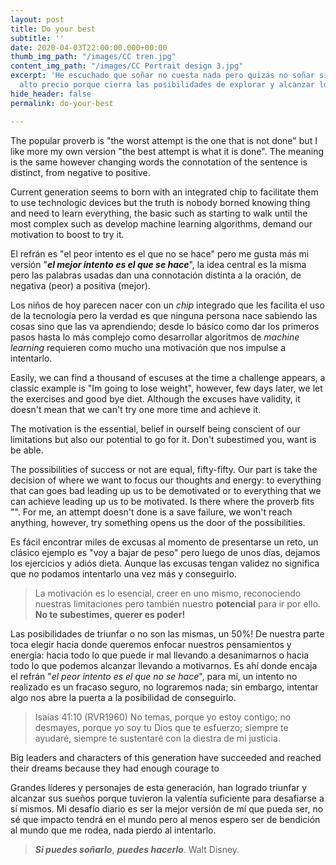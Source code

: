 ```yaml
---
layout: post
title: Do your best
subtitle: ''
date: 2020-04-03T22:00:00.000+00:00
thumb_img_path: "/images/CC tren.jpg"
content_img_path: "/images/CC Portrait design 3.jpg"
excerpt: 'He escuchado que soñar no cuesta nada pero quizás no soñar sí conlleve un
  alto precio porque cierra las posibilidades de explorar y alcanzar lo inimaginable. '
hide_header: false
permalink: do-your-best

---
```

The popular proverb is "the worst attempt is the one that is not done" but I like more my own version "the best attempt is what it is done". The meaning is the same however changing words the connotation of the sentence is distinct, from negative to positive.

Current generation seems to born with an integrated chip to facilitate them to use technologic devices but the truth is nobody borned knowing thing and need to learn everything, the basic such as starting to walk until the most complex such as develop machine learning algorithms, demand our motivation to boost to try it.

El refrán es "el peor intento es el que no se hace" pero me gusta más mi versión "**_el mejor intento es el que se hace_**", la idea central es la misma pero las palabras usadas dan una connotación distinta a la oración, de negativa (peor) a positiva (mejor).

Los niños de hoy parecen nacer con un _chip_ integrado que les facilita el uso de la tecnología pero la verdad es que ninguna persona nace sabiendo las cosas sino que las va aprendiendo; desde lo básico como dar los primeros pasos hasta lo más complejo como desarrollar algoritmos de _machine learning_ requieren como mucho una motivación que nos impulse a intentarlo.

Easily, we can find a thousand of escuses at the time a challenge appears, a classic example is "Im going to lose weight", however, few days later, we let the exercises and good bye diet. Although the excuses have validity, it doesn't mean that we can't try one more time and achieve it.

The motivation is the essential, belief in ourself being conscient of our limitations but also our potential to go for it. Don't subestimed you, want is be able.

The possibilities of success or not are equal, fifty-fifty. Our part is take the decision of where we want to focus our thoughts and energy: to everything that can goes bad leading up us to be demotivated or to everything that we can achieve leading up us to be motivated. Is there where the proverb fits "". For me, an attempt doesn't done is a save failure, we won't reach anything, however, try something opens us the door of the possibilities. 

Es fácil encontrar miles de excusas al momento de presentarse un reto, un clásico ejemplo es "voy a bajar de peso" pero luego de unos días, dejamos los ejercicios y adiós dieta. Aunque las excusas tengan validez no significa que no podamos intentarlo una vez más y conseguirlo.

> La motivación es lo esencial, creer en uno mismo, reconociendo nuestras limitaciones pero también nuestro **potencial** para ir por ello. **No te subestimes, querer es poder!**

Las posibilidades de triunfar o no son las mismas, un 50%! De nuestra parte toca elegir hacia donde queremos enfocar nuestros pensamientos y energía: hacia todo lo que puede ir mal llevando a desanimarnos o hacia todo lo que podemos alcanzar llevando a motivarnos. Es ahí donde encaja el refrán "_el peor intento es el que no se hace_", para mí, un intento no realizado es un fracaso seguro, no lograremos nada; sin embargo, intentar algo nos abre la puerta a la posibilidad de conseguirlo.

> Isaías 41:10 (RVR1960) No temas, porque yo estoy contigo; no desmayes, porque yo soy tu Dios que te esfuerzo; siempre te ayudaré, siempre te sustentaré con la diestra de mi justicia.

Big leaders and characters of this generation have succeeded and reached their dreams because they had enough courage to 

Grandes líderes y personajes de esta generación, han logrado triunfar y alcanzar sus sueños porque tuvieron la valentía suficiente para desafiarse a sí mismos. Mi desafío diario es ser la mejor versión de mí que pueda ser, no sé que impacto tendrá en el mundo pero al menos espero ser de bendición al mundo que me rodea, nada pierdo al intentarlo.

> **_Si puedes soñarlo_**, **_puedes hacerlo_**. Walt Disney.